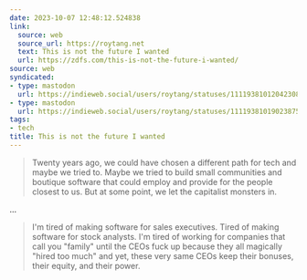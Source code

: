 ```yaml
---
date: 2023-10-07 12:48:12.524838
link:
  source: web
  source_url: https://roytang.net
  text: This is not the future I wanted
  url: https://zdfs.com/this-is-not-the-future-i-wanted/
source: web
syndicated:
- type: mastodon
  url: https://indieweb.social/users/roytang/statuses/111193810120423084
- type: mastodon
  url: https://indieweb.social/users/roytang/statuses/111193810190238750
tags:
- tech
title: This is not the future I wanted
---
```


> Twenty years ago, we could have chosen a different path for tech and maybe we tried to. Maybe we tried to build small communities and boutique software that could employ and provide for the people closest to us. But at some point, we let the capitalist monsters in. 

<!--sep-->...

> I'm tired of making software for sales executives. Tired of making software for stock analysts. I'm tired of working for companies that call you "family" until the CEOs fuck up because they all magically "hired too much" and yet, these very same CEOs keep their bonuses, their equity, and their power.
